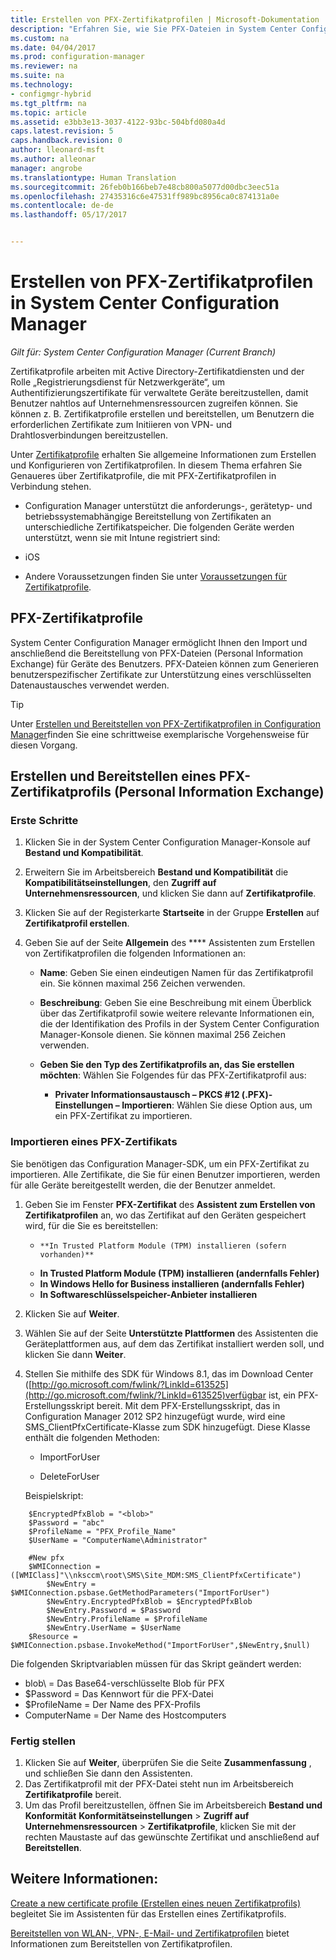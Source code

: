 ```yaml
---
title: Erstellen von PFX-Zertifikatprofilen | Microsoft-Dokumentation
description: "Erfahren Sie, wie Sie PFX-Dateien in System Center Configuration Manager verwenden, um benutzerspezifische Zertifikate zu generieren, die den verschlüsselten Datenaustausch unterstützen."
ms.custom: na
ms.date: 04/04/2017
ms.prod: configuration-manager
ms.reviewer: na
ms.suite: na
ms.technology:
- configmgr-hybrid
ms.tgt_pltfrm: na
ms.topic: article
ms.assetid: e3bb3e13-3037-4122-93bc-504bfd080a4d
caps.latest.revision: 5
caps.handback.revision: 0
author: lleonard-msft
ms.author: alleonar
manager: angrobe
ms.translationtype: Human Translation
ms.sourcegitcommit: 26feb0b166beb7e48cb800a5077d00dbc3eec51a
ms.openlocfilehash: 27435316c6e47531ff989bc8956ca0c874131a0e
ms.contentlocale: de-de
ms.lasthandoff: 05/17/2017


---
```

# <a name="how-to-create-pfx-certificate-profiles-in-system-center-configuration-manager"></a>Erstellen von PFX-Zertifikatprofilen in System Center Configuration Manager

*Gilt für: System Center Configuration Manager (Current Branch)*

Zertifikatprofile arbeiten mit Active Directory-Zertifikatdiensten und der Rolle „Registrierungsdienst für Netzwerkgeräte“, um Authentifizierungszertifikate für verwaltete Geräte bereitzustellen, damit Benutzer nahtlos auf Unternehmensressourcen zugreifen können. Sie können z. B. Zertifikatprofile erstellen und bereitstellen, um Benutzern die erforderlichen Zertifikate zum Initiieren von VPN- und Drahtlosverbindungen bereitzustellen.

Unter [Zertifikatprofile](../../protect/deploy-use/introduction-to-certificate-profiles.md) erhalten Sie allgemeine Informationen zum Erstellen und Konfigurieren von Zertifikatprofilen. In diesem Thema erfahren Sie Genaueres über Zertifikatprofile, die mit PFX-Zertifikatprofilen in Verbindung stehen.

-  Configuration Manager unterstützt die anforderungs-, gerätetyp- und betriebssystemabhängige Bereitstellung von Zertifikaten an unterschiedliche Zertifikatspeicher. Die folgenden Geräte werden unterstützt, wenn sie mit Intune registriert sind:

 -   iOS  

- Andere Voraussetzungen finden Sie unter [Voraussetzungen für Zertifikatprofile](../../protect/plan-design/prerequisites-for-certificate-profiles.md).

## <a name="pfx-certificate-profiles"></a>PFX-Zertifikatprofile
System Center Configuration Manager ermöglicht Ihnen den Import und anschließend die Bereitstellung von PFX-Dateien (Personal Information Exchange) für Geräte des Benutzers. PFX-Dateien können zum Generieren benutzerspezifischer Zertifikate zur Unterstützung eines verschlüsselten Datenaustausches verwendet werden.

> [!TIP]  
>  Unter [Erstellen und Bereitstellen von PFX-Zertifikatprofilen in Configuration Manager](http://blogs.technet.com/b/karanrustagi/archive/2015/09/01/how-to-create-and-deploy-pfx-certificate-profiles-in-configuration-manager.aspx)finden Sie eine schrittweise exemplarische Vorgehensweise für diesen Vorgang.  

## <a name="create-and-deploy-a-personal-information-exchange-pfx-certificate-profile"></a>Erstellen und Bereitstellen eines PFX-Zertifikatprofils (Personal Information Exchange)  

### <a name="get-started"></a>Erste Schritte

1.  Klicken Sie in der System Center Configuration Manager-Konsole auf **Bestand und Kompatibilität**.  

2.  Erweitern Sie im Arbeitsbereich **Bestand und Kompatibilität** die **Kompatibilitätseinstellungen**, den **Zugriff auf Unternehmensressourcen**, und klicken Sie dann auf **Zertifikatprofile**.  

3.  Klicken Sie auf der Registerkarte **Startseite** in der Gruppe **Erstellen** auf **Zertifikatprofil erstellen**.

4.  Geben Sie auf der Seite **Allgemein** des **** Assistenten zum Erstellen von Zertifikatprofilen die folgenden Informationen an:  

    -   **Name**: Geben Sie einen eindeutigen Namen für das Zertifikatprofil ein. Sie können maximal 256 Zeichen verwenden.  

    -   **Beschreibung**: Geben Sie eine Beschreibung mit einem Überblick über das Zertifikatprofil sowie weitere relevante Informationen ein, die der Identifikation des Profils in der System Center Configuration Manager-Konsole dienen. Sie können maximal 256 Zeichen verwenden.  

    -   **Geben Sie den Typ des Zertifikatprofils an, das Sie erstellen möchten**: Wählen Sie Folgendes für das PFX-Zertifikatprofil aus:  

        -   **Privater Informationsaustausch – PKCS #12 (.PFX)-Einstellungen – Importieren**: Wählen Sie diese Option aus, um ein PFX-Zertifikat zu importieren.  
       

### <a name="import-a-pfx-certificate"></a>Importieren eines PFX-Zertifikats

Sie benötigen das Configuration Manager-SDK, um ein PFX-Zertifikat zu importieren. Alle Zertifikate, die Sie für einen Benutzer importieren, werden für alle Geräte bereitgestellt werden, die der Benutzer anmeldet.

1. Geben Sie im Fenster **PFX-Zertifikat** des **Assistent zum Erstellen von Zertifikatprofilen** an, wo das Zertifikat auf den Geräten gespeichert wird, für die Sie es bereitstellen:
    -     **In Trusted Platform Module (TPM) installieren (sofern vorhanden)**  
    -   **In Trusted Platform Module (TPM) installieren (andernfalls Fehler)** 
    -   **In Windows Hello for Business installieren (andernfalls Fehler)** 
    -   **In Softwareschlüsselspeicher-Anbieter installieren** 
2. Klicken Sie auf **Weiter**. 
3. Wählen Sie auf der Seite **Unterstützte Plattformen** des Assistenten die Geräteplattformen aus, auf dem das Zertifikat installiert werden soll, und klicken Sie dann **Weiter**.
4. Stellen Sie mithilfe des SDK für Windows 8.1, das im Download Center ([http://go.microsoft.com/fwlink/?LinkId=613525](http://go.microsoft.com/fwlink/?LinkId=613525)verfügbar ist, ein PFX-Erstellungsskript bereit. Mit dem PFX-Erstellungsskript, das in Configuration Manager 2012 SP2 hinzugefügt wurde, wird eine SMS_ClientPfxCertificate-Klasse zum SDK hinzugefügt. Diese Klasse enthält die folgenden Methoden:  

    -   ImportForUser  

    -   DeleteForUser  

     Beispielskript:  

```  
    $EncryptedPfxBlob = "<blob>"  
    $Password = "abc"  
    $ProfileName = "PFX_Profile_Name"  
    $UserName = "ComputerName\Administrator"  

    #New pfx  
    $WMIConnection = ([WMIClass]"\\nksccm\root\SMS\Site_MDM:SMS_ClientPfxCertificate")  
        $NewEntry = $WMIConnection.psbase.GetMethodParameters("ImportForUser")  
        $NewEntry.EncryptedPfxBlob = $EncryptedPfxBlob  
        $NewEntry.Password = $Password  
        $NewEntry.ProfileName = $ProfileName  
        $NewEntry.UserName = $UserName  
    $Resource = $WMIConnection.psbase.InvokeMethod("ImportForUser",$NewEntry,$null)  

```  

Die folgenden Skriptvariablen müssen für das Skript geändert werden:  

   -   blob\ = Das Base64-verschlüsselte Blob für PFX  
   -   $Password = Das Kennwort für die PFX-Datei  
   -   $ProfileName = Der Name des PFX-Profils  
   -   ComputerName = Der Name des Hostcomputers   



### <a name="finish-up"></a>Fertig stellen

1.  Klicken Sie auf **Weiter**, überprüfen Sie die Seite **Zusammenfassung** , und schließen Sie dann den Assistenten.  
2.  Das Zertifikatprofil mit der PFX-Datei steht nun im Arbeitsbereich **Zertifikatprofile** bereit. 
3.  Um das Profil bereitzustellen, öffnen Sie im Arbeitsbereich **Bestand und Konformität** **Konformitätseinstellungen** > **Zugriff auf Unternehmensressourcen** > **Zertifikatprofile**, klicken Sie mit der rechten Maustaste auf das gewünschte Zertifikat und anschließend auf **Bereitstellen**. 



## <a name="see-also"></a>Weitere Informationen:
[Create a new certificate profile (Erstellen eines neuen Zertifikatprofils)](../../protect/deploy-use/create-certificate-profiles.md#create-a-new-certificate-profile) begleitet Sie im Assistenten für das Erstellen eines Zertifikatprofils.

[Bereitstellen von WLAN-, VPN-, E-Mail- und Zertifikatprofilen](../../protect/deploy-use/deploy-wifi-vpn-email-cert-profiles.md) bietet Informationen zum Bereitstellen von Zertifikatprofilen.
